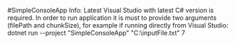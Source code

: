 #SimpleConsoleApp
Info: Latest Visual Studio with latest C# version is required.
In order to run application it is must to provide two arguments (filePath and chunkSize), for example if running directly from Visual Studio:
dotnet run --project "SimpleConsoleApp" "C:\inputFile.txt" 7